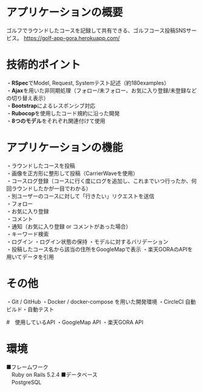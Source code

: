 # アプリケーションの概要
ゴルフでラウンドしたコースを記録して共有できる、ゴルフコース投稿SNSサービス。 <https://golf-app-gora.herokuapp.com/>

# 技術的ポイント
・**RSpec**でModel, Request, Systemテスト記述（約180examples）  
・**Ajax**を用いた非同期処理（フォロー/未フォロー、お気に入り登録/未登録などの切り替え表示）  
・**Bootstrap**によるレスポンシブ対応  
・**Rubocop**を使用したコード規約に沿った開発  
・**8つのモデル**をそれぞれ関連付けて使用  

# アプリケーションの機能
・ラウンドしたコースを投稿  
・画像を正方形に整形して投稿（CarrierWaveを使用）  
・コースログ登録（コースに行く度にログを追加し、これまでいつ行ったか、何回ラウンドしたかが一目でわかる）  
・別ユーザーのコースに対して「行きたい」リクエストを送信  
・フォロー  
・お気に入り登録  
・コメント  
・通知（お気に入り登録 or コメントがあった場合）  
・キーワード検索  
・ログイン
・ログイン状態の保持
・モデルに対するバリデーション  
・投稿したコース名から該当の住所をGoogleMapで表示
・楽天GORAのAPIを用いてデータを引用

# その他
・Git / GitHub
・Docker / docker-compose を用いた開発環境
・CircleCI 自動ビルド・自動テスト

#　使用しているAPI
・GoogleMap API
・楽天GORA API

# 環境
■フレームワーク  
　Ruby on Rails 5.2.4
■データベース  
　PostgreSQL  
